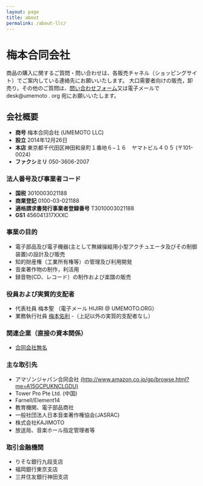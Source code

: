 ```yaml
---
layout: page
title: about
permalink: /about-llc/
---
```


# 梅本合同会社

商品の購入に関するご質問・問い合わせは、各販売チャネル（ショッピングサイト）でご案内している連絡先にお願いいたします。
大口需要者向けの販売，卸売り，その他のご質問は、[問い合わせフォーム](/messageform)又は電子メールで desk@umemoto . org 宛にお願いいたします。

## 会社概要
- **商号** 梅本合同会社 (UMEMOTO LLC)
- **設立** 2014年12月26日
- **本店** 東京都千代田区神田和泉町１番地６−１６　ヤマトビル４０５ (〒101-0024)
- **ファクシミリ** 050-3606-2007 

### 法人番号及び事業者コード
- **国税** 3010003021188
- **商業登記** 0100-03-021188
- **適格請求書発行事業者登録番号** T3010003021188
- **GS1** 456041317XXXC

### 事業の目的
- 電子部品及び電子機器(主として無線操縦用小型アクチュエータ及びその制御装置)の設計及び販売
- 知的財産権（工業所有権等）の管理及び利用開発
- 音楽著作物の制作，利活用
- 録音物(CD、レコード）の制作および楽譜の販売

### 役員および実質的支配者
- 代表社員 梅本聖  （電子メール HIJIRI @ UMEMOTO.ORG）
- 業務執行社員 [梅本佑利][yuriumemoto]
-（上記以外の実質的支配者なし）

### 関連企業（直接の資本関係）
- [合同会社無名][mumyo]

### 主な取引先
- アマゾンジャパン合同会社 [(http://www.amazon.co.jp/gp/browse.html?me=A15GCPUKNCLGDU)][amazonseller]
- Tower Pro Pte Ltd. (中国) 
- Farnell/Element14  
- 教育機関、電子部品商社
- 一般社団法人日本音楽著作権協会(JASRAC)
- 株式会社KAJIMOTO
- 放送局、音楽ホール指定管理者等

### 取引金融機関
- りそな銀行九段支店
- 福岡銀行東京支店
- 三井住友銀行神田支店

[mumyo]: https://mumyo.org/
[yuriumemoto]: https://www.yuriumemoto.com/
[amazonseller]: http://www.amazon.co.jp/gp/browse.html?me=A15GCPUKNCLGDU

